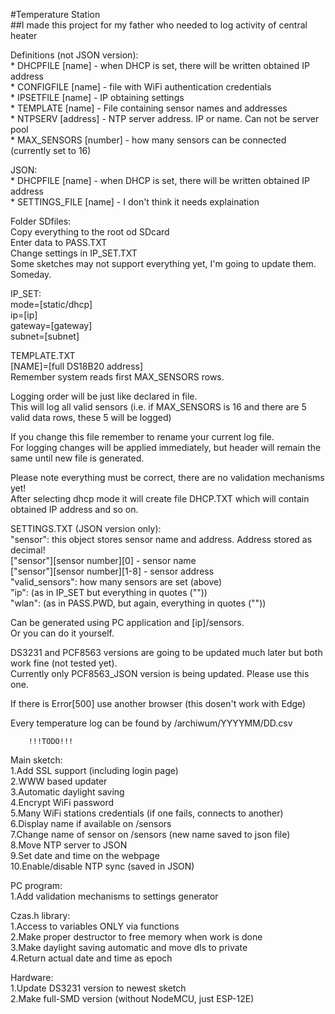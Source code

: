 #Temperature Station  
##I made this project for my father who needed to log activity of central heater  

Definitions (not JSON version):  
	* DHCPFILE [name] - when DHCP is set, there will be written obtained IP address  
	* CONFIGFILE [name] - file with WiFi authentication credentials  
	* IPSETFILE [name] - IP obtaining settings    
	* TEMPLATE [name] - File containing sensor names and addresses  
	* NTPSERV [address] - NTP server address. IP or name. Can not be server pool  
	* MAX_SENSORS [number] - how many sensors can be connected (currently set to 16)  
	
JSON:  
	* DHCPFILE [name] - when DHCP is set, there will be written obtained IP address  
	* SETTINGS_FILE [name] - I don't think it needs explaination  

Folder SDfiles:  
	Copy everything to the root od SDcard  
	Enter data to PASS.TXT  
	Change settings in IP_SET.TXT  
	Some sketches may not support everything yet, I'm going to update them. Someday.  

IP_SET:  
	mode=[static/dhcp]  
	ip=[ip]  
	gateway=[gateway]  
	subnet=[subnet]  
	
TEMPLATE.TXT  
	[NAME]=[full DS18B20 address]  
Remember system reads first MAX_SENSORS rows.  

Logging order will be just like declared in file.  
This will log all valid sensors (i.e. if MAX_SENSORS is 16 and there are 5 valid data rows, these 5 will be logged)  

If you change this file remember to rename your current log file.  
For logging changes will be applied immediately, but header will remain the same until new file is generated.  
	
Please note everything must be correct, there are no validation mechanisms yet!  
After selecting dhcp mode it will create file DHCP.TXT which will contain obtained IP address and so on.  

SETTINGS.TXT (JSON version only):  
	"sensor": this object stores sensor name and address. Address stored as decimal!  
			["sensor"][sensor number][0] - sensor name  
			["sensor"][sensor number][1-8] - sensor address  
	"valid_sensors": how many sensors are set (above)  
	"ip": (as in IP_SET but everything in quotes (""))  
	"wlan": (as in PASS.PWD, but again, everything in quotes (""))  
	
Can be generated using PC application and [ip]/sensors.  
Or you can do it yourself.  

DS3231 and PCF8563 versions are going to be updated much later but both work fine (not tested yet).  
Currently only PCF8563_JSON version is being updated. Please use this one.  

If there is Error[500] use another browser (this dosen't work with Edge)  

Every temperature log can be found by /archiwum/YYYYMM/DD.csv  
	
	
		!!!TODO!!!  

Main sketch:  
	1.Add SSL support (including login page)  
	2.WWW based updater  
	3.Automatic daylight saving  
	4.Encrypt WiFi password  
	5.Many WiFi stations credentials (if one fails, connects to another)   
	6.Display name if available on /sensors  
	7.Change name of sensor on /sensors (new name saved to json file)  
	8.Move NTP server to JSON  
	9.Set date and time on the webpage  
	10.Enable/disable NTP sync (saved in JSON)  
	
PC program:   
	1.Add validation mechanisms to settings generator  
	
Czas.h library:  
	1.Access to variables ONLY via functions  
	2.Make proper destructor to free memory when work is done  
	3.Make daylight saving automatic and move dls to private  
	4.Return actual date and time as epoch  
	
Hardware:  
	1.Update DS3231 version to newest sketch  
	2.Make full-SMD version (without NodeMCU, just ESP-12E)  